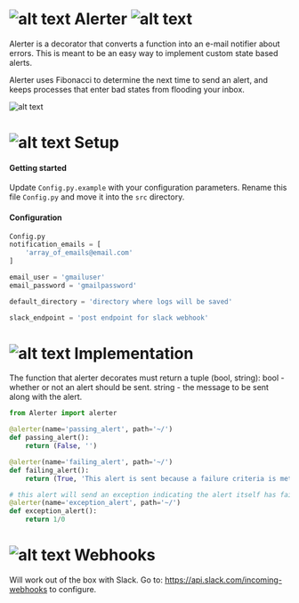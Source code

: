 ![alt text](http://i.imgur.com/J5WWmGH.png) Alerter ![alt text](http://i.imgur.com/iaFq7mW.png)
=======
Alerter is a decorator that converts a function into an e-mail notifier about errors. This is meant to be an easy way to implement custom state based alerts.

Alerter uses Fibonacci to determine the next time to send an alert, and keeps processes that enter bad states from flooding your inbox.

![alt text](http://i.imgur.com/RU7rjf9.png)

![alt text](http://i.imgur.com/J5WWmGH.png) Setup
=====
#### Getting started
Update `Config.py.example` with your configuration parameters. Rename this file `Config.py` and move it into the `src` directory.


#### Configuration
```python
Config.py
notification_emails = [
	'array_of_emails@email.com'
]

email_user = 'gmailuser'
email_password = 'gmailpassword'

default_directory = 'directory where logs will be saved'

slack_endpoint = 'post endpoint for slack webhook'
```

![alt text](http://i.imgur.com/J5WWmGH.png) Implementation
==============
The function that alerter decorates must return a tuple (bool, string):
	bool - whether or not an alert should be sent.
	string - the message to be sent along with the alert.

```python
from Alerter import alerter

@alerter(name='passing_alert', path='~/')
def passing_alert():
	return (False, '')

@alerter(name='failing_alert', path='~/')
def failing_alert():
	return (True, 'This alert is sent because a failure criteria is met.')

# this alert will send an exception indicating the alert itself has failed.
@alerter(name='exception_alert', path='~/')
def exception_alert():
	return 1/0
```

![alt text](http://i.imgur.com/J5WWmGH.png) Webhooks
========
Will work out of the box with Slack. Go to: https://api.slack.com/incoming-webhooks to configure.
